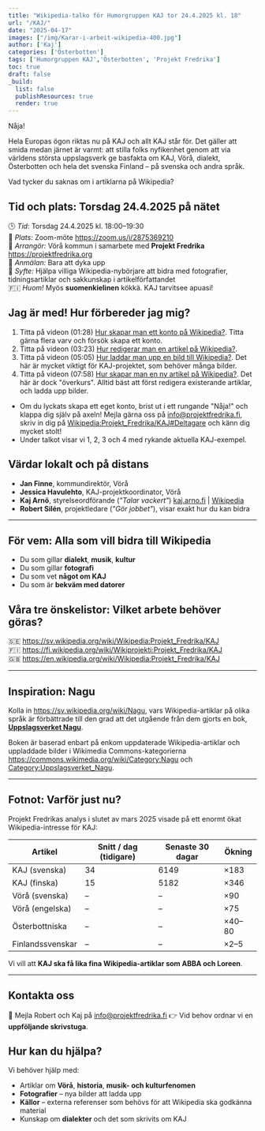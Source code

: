 ```yaml
---
title: "Wikipedia-talko för Humorgruppen KAJ tor 24.4.2025 kl. 18"
url: "/KAJ/"
date: "2025-04-17"
images: ["/img/Karar-i-arbeit-wikipedia-400.jpg"]
author: ['Kaj']
categories: ['Österbotten']
tags: ['Humorgruppen KAJ','Österbotten', 'Projekt Fredrika']
toc: true
draft: false
_build:
  list: false
  publishResources: true
  render: true
---
```


Nåja!

Hela Europas ögon riktas nu på KAJ och allt KAJ står för. Det gäller att smida medan järnet är varmt:
att stilla folks nyfikenhet genom att via världens största uppslagsverk ge basfakta om KAJ, Vörå, 
dialekt, Österbotten och hela det svenska Finland – på svenska och andra språk.

Vad tycker du saknas om i artiklarna på Wikipedia? 
  
## Tid och plats: Torsdag 24.4.2025 på nätet

🕒 *Tid*: Torsdag 24.4.2025 kl. 18:00–19:30  
📍 *Plats:* Zoom-möte <https://zoom.us/j/2875369210>  
🎤 *Arrangör:* Vörå kommun i samarbete med **Projekt Fredrika** <https://projektfredrika.org>     
📝 *Anmälan:* Bara att dyka upp   
🎯 *Syfte:* Hjälpa villiga Wikipedia-nybörjare att bidra med fotografier, tidningsartiklar 
och sakkunskap i artikelförfattandet  
🇫🇮 *Huom!* Myös **suomenkielinen** kökkä. KAJ tarvitsee apuasi!

## Jag är med! Hur förbereder jag mig?
1. Titta på videon (01:28) [Hur skapar man ett konto på Wikipedia?](https://www.youtube.com/watch?v=x6mlQr-mt2Q&list=PLTaXVy1OdhRKwFJ77pS1kxRLziE2KgF5a&index=1). Titta gärna flera varv och försök skapa ett konto.
2. Titta på videon (03:23) [Hur redigerar man en artikel på Wikipedia?](https://www.youtube.com/watch?v=TWR2iGMEiUs&list=PLTaXVy1OdhRKwFJ77pS1kxRLziE2KgF5a&index=2). 
3. Titta på videon (05:05) [Hur laddar man upp en bild till Wikipedia?](https://www.youtube.com/watch?v=UMJZeNIlJlI&list=PLTaXVy1OdhRKwFJ77pS1kxRLziE2KgF5a&index=3). Det här är mycket viktigt för KAJ-projektet, som behöver många bilder.
4. Titta på videon (07:58) [Hur skapar man en ny artikel på Wikipedia?](https://www.youtube.com/watch?v=qRVabxH1JNQ&list=PLTaXVy1OdhRKwFJ77pS1kxRLziE2KgF5a&index=4). Det här är dock "överkurs". Alltid bäst att först redigera existerande artiklar, och ladda upp bilder.
* Om du lyckats skapa ett eget konto, brist ut i ett rungande "Nåja!" och klappa dig själv på axeln! Mejla gärna oss på <info@projektfredrika.fi>, skriv in dig på [Wikipedia:Projekt_Fredrika/KAJ#Deltagare](https://sv.wikipedia.org/wiki/Wikipedia:Projekt_Fredrika/KAJ#Deltagare>) och känn dig mycket stolt!
* Under talkot visar vi 1, 2, 3 och 4 med rykande aktuella KAJ-exempel.

## Värdar lokalt och på distans

- **Jan Finne**, kommundirektör, Vörå
- **Jessica Havulehto**, KAJ-projektkoordinator, Vörå
- **Kaj Arnö**, styrelseordförande (_"Talar vackert"_) [kaj.arno.fi](https://kaj.arno.fi) | [Wikipedia](https://sv.wikipedia.org/wiki/Kaj_Arnö)  
- **Robert Silén**, projektledare (_"Gör jobbet"_), visar exakt hur du kan bidra 

---

## För vem: Alla som vill bidra till Wikipedia

- Du som gillar **dialekt**, **musik**, **kultur**  
- Du som gillar **fotografi**  
- Du som vet **något om KAJ**  
- Du som är **bekväm med datorer**

## Våra tre önskelistor: Vilket arbete behöver göras?

🇸🇪 <https://sv.wikipedia.org/wiki/Wikipedia:Projekt_Fredrika/KAJ>  
🇫🇮 <https://fi.wikipedia.org/wiki/Wikiprojekti:Projekt_Fredrika/KAJ>  
🇬🇧 <https://en.wikipedia.org/wiki/Wikipedia:Projekt_Fredrika/KAJ>

---

## Inspiration: Nagu

Kolla in <https://sv.wikipedia.org/wiki/Nagu>, vars Wikipedia-artiklar på olika språk är 
förbättrade till den grad att det utgående från dem gjorts en bok, 
[**Uppslagsverket Nagu**](https://projektfredrika.fi/uppslagsverket-nagu/). 

Boken är baserad enbart på enkom uppdaterade Wikipedia-artiklar och uppladdade bilder i Wikimedia 
Commons-kategorierna <https://commons.wikimedia.org/wiki/Category:Nagu> och [Category:Uppslagsverket_Nagu](https://commons.wikimedia.org/wiki/Category:Uppslagsverket_Nagu).

---

## Fotnot: Varför just nu?

Projekt Fredrikas analys i slutet av mars 2025 visade på ett enormt ökat Wikipedia-intresse för KAJ:

| Artikel             | Snitt / dag (tidigare) | Senaste 30 dagar | Ökning |
|---------------------|------------------------|------------------|--------|
| KAJ (svenska)       | 34                     | 6149             | ×183   |
| KAJ (finska)        | 15                     | 5182             | ×346   |
| Vörå (svenska)      | –                      | –                | ×90    |
| Vörå (engelska)     | –                      | –                | ×75    |
| Österbottniska      | –                      | –                | ×40–80 |
| Finlandssvenskar    | –                      | –                | ×2–5   |

Vi vill att **KAJ ska få lika fina Wikipedia-artiklar som ABBA och Loreen**.

---

## Kontakta oss

📧 Mejla Robert och Kaj på <info@projektfredrika.fi> 
👉 Vid behov ordnar vi en **uppföljande skrivstuga**.


## Hur kan du hjälpa?

Vi behöver hjälp med:

- Artiklar om **Vörå**, **historia**, **musik- och kulturfenomen**
- **Fotografier** – nya bilder att ladda upp
- **Källor** – externa referenser som behövs för att Wikipedia ska godkänna material
- Kunskap om **dialekter** och det som skrivits om KAJ


